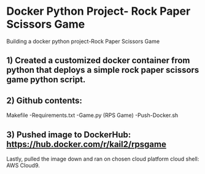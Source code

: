 # Docker Python Project- Rock Paper Scissors Game
Building a docker python project-Rock Paper Scissors Game

## 1) Created  a customized docker container from python that deploys a simple rock paper scissors game python script.

## 2) Github contents:
Makefile
-Requirements.txt
-Game.py (RPS Game)
-Push-Docker.sh

## 3) Pushed image to DockerHub: https://hub.docker.com/r/kail2/rpsgame

Lastly, pulled the image down and ran on chosen cloud platform cloud shell: AWS Cloud9.
